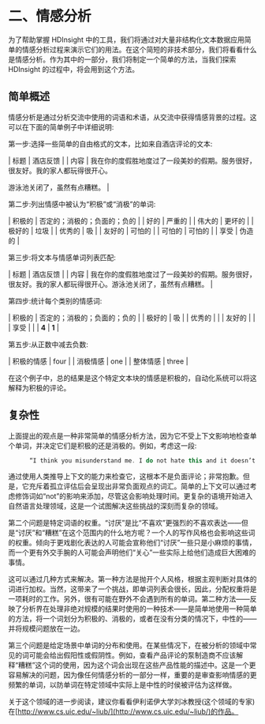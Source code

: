 # 二、情感分析

为了帮助掌握 HDInsight 中的工具，我们将通过对大量非结构化文本数据应用简单的情感分析过程来演示它们的用法。在这个简短的非技术部分，我们将看看什么是情感分析。作为其中的一部分，我们将制定一个简单的方法，当我们探索 HDInsight 的过程中，将会用到这个方法。

## 简单概述

情感分析是通过分析交流中使用的词语和术语，从交流中获得情感背景的过程。这可以在下面的简单例子中详细说明:

第一步:选择一些简单的自由格式的文本，比如来自酒店评论的文本:

| 标题 | 酒店反馈 |
| 内容 | 我在你的度假胜地度过了一段美妙的假期。服务很好，很友好。我的家人都玩得很开心。

游泳池关闭了，虽然有点糟糕。 |

第二步:列出情感中被认为“积极”或“消极”的单词:

| 积极的 | 否定的；消极的；负面的；负的 |
| 好的 | 严重的 |
| 伟大的 | 更坏的 |
| 极好的 | 垃圾 |
| 优秀的 | 吸 |
| 友好的 | 可怕的 |
| 可怕的 | 可怕的 |
| 享受 | 伪造的 |

第三步:将文本与情感单词列表匹配:

| 标题 | 酒店反馈 |
| 内容 | 我在你的度假胜地度过了一段美妙的假期。服务很好，很友好。我的家人都玩得很开心。游泳池关闭了，虽然有点糟糕。 |

第四步:统计每个类别的情感词:

| 积极的 | 否定的；消极的；负面的；负的 |
| 极好的 | 吸 |
| 优秀的 |  |
| 友好的 |  |
| 享受 |  |
| **4** | **1** |

第五步:从正数中减去负数:

| 积极的情感 | four |
| 消极情感 | one |
| 整体情感 | three |

在这个例子中，总的结果是这个特定文本块的情感是积极的，自动化系统可以将这解释为积极的评论。

## 复杂性

上面提出的观点是一种非常简单的情感分析方法，因为它不受上下文影响地检查单个单词，并决定它们是积极的还是消极的。例如，考虑这一段:

```cs
      “I think you misunderstand me. I do not hate this and it doesn’t make me angry or upset in any way. I just had a terrible journey to work and am feeling a bit sick.”

```

通过使用人类推导上下文的能力来检查它，这根本不是负面评论；非常抱歉。但是，它充斥着孤立评估后会呈现出非常负面观点的词汇。简单的上下文可以通过考虑修饰词如“not”的影响来添加，尽管这会影响处理时间。更复杂的语境开始进入自然语言处理领域，这是一个试图解决这些挑战的深刻而复杂的领域。

第二个问题是特定词语的权重。“讨厌”是比“不喜欢”更强烈的不喜欢表达——但是“讨厌”和“糟糕”在这个范围内的什么地方呢？一个人的写作风格也会影响这些词的权重。倾向于更戏剧化表达的人可能会宣称他们“讨厌”一些只是小麻烦的事情，而一个更有外交手腕的人可能会声明他们“关心”一些实际上给他们造成巨大困难的事情。

这可以通过几种方式来解决。第一种方法是抛开个人风格，根据主观判断对具体的词进行加权。当然，这带来了一个挑战，即单词列表会很长，因此，分配权重将是一项耗时的工作。另外，很有可能在野外不会遇到所有的单词。第二种方法——反映了分析界在处理非绝对规模的结果时使用的一种技术——是简单地使用一种简单的方法，将一个词划分为积极的、消极的，或者在没有分类的情况下，中性的——并将规模问题放在一边。

第三个问题是给定场景中单词的分布和使用。在某些情况下，在被分析的领域中常见的词可能会给出假阳性或假阴性。例如，查看产品评论的泵制造商不应该解释“糟糕”这个词的使用，因为这个词会出现在这些产品性能的描述中。这是一个更容易解决的问题，因为像任何情感分析的一部分一样，重要的是审查影响情感的更频繁的单词，以防单词在特定领域中实际上是中性的时侯被评估为这样做。

关于这个领域的进一步阅读，建议你看看伊利诺伊大学刘冰教授(这个领域的专家)在[http://www.cs.uic.edu/~liub/](http://www.cs.uic.edu/~liub/)的作品。